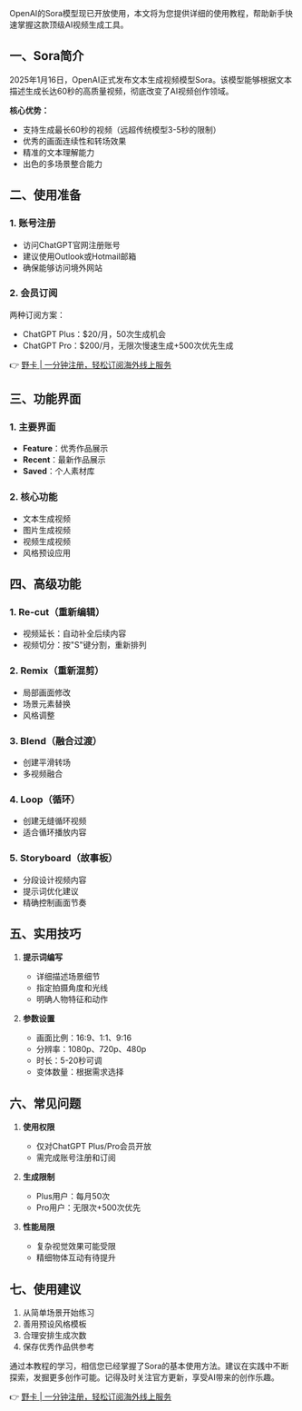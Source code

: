 OpenAI的Sora模型现已开放使用，本文将为您提供详细的使用教程，帮助新手快速掌握这款顶级AI视频生成工具。

## 一、Sora简介

2025年1月16日，OpenAI正式发布文本生成视频模型Sora。该模型能够根据文本描述生成长达60秒的高质量视频，彻底改变了AI视频创作领域。

**核心优势：**
- 支持生成最长60秒的视频（远超传统模型3-5秒的限制）
- 优秀的画面连续性和转场效果
- 精准的文本理解能力
- 出色的多场景整合能力

## 二、使用准备

### 1. 账号注册
- 访问ChatGPT官网注册账号
- 建议使用Outlook或Hotmail邮箱
- 确保能够访问境外网站

### 2. 会员订阅
两种订阅方案：
- ChatGPT Plus：$20/月，50次生成机会
- ChatGPT Pro：$200/月，无限次慢速生成+500次优先生成

👉 [野卡 | 一分钟注册，轻松订阅海外线上服务](https://bit.ly/bewildcard)

## 三、功能界面

### 1. 主要界面
- **Feature**：优秀作品展示
- **Recent**：最新作品展示
- **Saved**：个人素材库

### 2. 核心功能
- 文本生成视频
- 图片生成视频
- 视频生成视频
- 风格预设应用

## 四、高级功能

### 1. Re-cut（重新编辑）
- 视频延长：自动补全后续内容
- 视频切分：按"S"键分割，重新排列

### 2. Remix（重新混剪）
- 局部画面修改
- 场景元素替换
- 风格调整

### 3. Blend（融合过渡）
- 创建平滑转场
- 多视频融合

### 4. Loop（循环）
- 创建无缝循环视频
- 适合循环播放内容

### 5. Storyboard（故事板）
- 分段设计视频内容
- 提示词优化建议
- 精确控制画面节奏

## 五、实用技巧

1. **提示词编写**
   - 详细描述场景细节
   - 指定拍摄角度和光线
   - 明确人物特征和动作

2. **参数设置**
   - 画面比例：16:9、1:1、9:16
   - 分辨率：1080p、720p、480p
   - 时长：5-20秒可调
   - 变体数量：根据需求选择

## 六、常见问题

1. **使用权限**
   - 仅对ChatGPT Plus/Pro会员开放
   - 需完成账号注册和订阅

2. **生成限制**
   - Plus用户：每月50次
   - Pro用户：无限次+500次优先

3. **性能局限**
   - 复杂视觉效果可能受限
   - 精细物体互动有待提升

## 七、使用建议

1. 从简单场景开始练习
2. 善用预设风格模板
3. 合理安排生成次数
4. 保存优秀作品供参考

通过本教程的学习，相信您已经掌握了Sora的基本使用方法。建议在实践中不断探索，发掘更多创作可能。记得及时关注官方更新，享受AI带来的创作乐趣。

👉 [野卡 | 一分钟注册，轻松订阅海外线上服务](https://bit.ly/bewildcard)